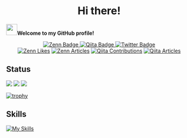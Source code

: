 <h1 align="center">Hi there!</h1>

<b><img src="https://media.giphy.com/media/hvRJCLFzcasrR4ia7z/giphy.gif" width="30">Welcome to my GitHub profile!</b>


<div id="header" align="center">
  <div id="badges">
    <a href="https://zenn.dev/ynakashi">
      <img src="https://img.shields.io/badge/Zenn-blue?style=for-the-badge&logo=Zenn&logoColor=white" alt="Zenn Badge"/>
    </a>
    <a href="https://qiita.com/nakaC256">
      <img src="https://img.shields.io/badge/Qiita-green?style=for-the-badge&logo=Qiita&logoColor=white" alt="Qiita Badge"/>
    </a>
    <a href="https://twitter.com/naka_c1024">
      <img src="https://img.shields.io/badge/Twitter-blue?style=for-the-badge&logo=twitter&logoColor=white" alt="Twitter Badge"/>
    </a>
  </div>
  <a href="https://zenn.dev/ynakashi"><img src="https://badgen.org/img/zenn/ynakashi/likes?style=flat" alt="Zenn Likes" /></a>
  <a href="https://zenn.dev/ynakashi"><img src="https://badgen.org/img/zenn/ynakashi/articles?style=flat" alt="Zenn Articles" /></a>
  <a href="https://qiita.com/nakaC256"><img src="https://badgen.org/img/qiita/nakaC256/contributions?style=flat" alt="Qiita Contributions" /></a>
  <a href="https://qiita.com/nakaC256"><img src="https://badgen.org/img/qiita/nakaC256/articles?style=flat" alt="Qiita Articles" /></a>
  <!--   <img src="https://komarev.com/ghpvc/?username=naka-c1024&style=flat-square&color=blue" alt="views"/> -->
</div>

<h2>Status</h2>

<!-- 統計情報 -->
![](https://github-profile-summary-cards.vercel.app/api/cards/profile-details?username=naka-c1024&theme=solarized)
![](https://github-profile-summary-cards.vercel.app/api/cards/repos-per-language?username=naka-c1024&theme=solarized)
![](https://github-profile-summary-cards.vercel.app/api/cards/most-commit-language?username=naka-c1024&theme=solarized)
<!-- ![](https://github-profile-summary-cards.vercel.app/api/cards/stats?username=naka-c1024&theme=solarized) -->

<!-- トロフィー -->
[![trophy](https://github-profile-trophy.vercel.app/?username=naka-c1024&theme=matrix&column=6)](https://github.com/ryo-ma/github-profile-trophy)

<h2>Skills</h2>

[![My Skills](https://skillicons.dev/icons?i=c,cpp,go,py,perl,html,css,js,ts,terraform,gcp,aws,dynamodb,mysql,postgres,sqlite,fastapi,flask,django,pytorch,tensorflow,react,redux,nextjs,nodejs,bootstrap,tailwind,vite,webpack,babel,git,github,githubactions,gitlab,docker,linux,bash,postman,discord,atom,vim,vscode,&theme=light)](https://skillicons.dev)
